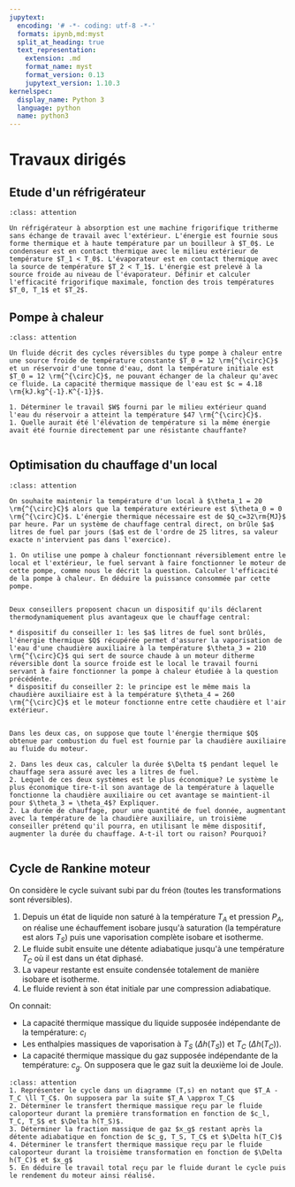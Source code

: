 ```yaml
---
jupytext:
  encoding: '# -*- coding: utf-8 -*-'
  formats: ipynb,md:myst
  split_at_heading: true
  text_representation:
    extension: .md
    format_name: myst
    format_version: 0.13
    jupytext_version: 1.10.3
kernelspec:
  display_name: Python 3
  language: python
  name: python3
---
```

# Travaux dirigés

## Etude d'un réfrigérateur

````{admonition} Exercice 
:class: attention

Un réfrigérateur à absorption est une machine frigorifique tritherme sans échange de travail avec l'extérieur. L'énergie est fournie sous forme thermique et à haute température par un bouilleur à $T_0$. Le condenseur est en contact thermique avec le milieu extérieur de température $T_1 < T_0$. L'évaporateur est en contact thermique avec la source de température $T_2 < T_1$. L'énergie est prelevé à la source froide au niveau de l'évaporateur. Définir et calculer l'efficacité frigorifique maximale, fonction des trois températures $T_0, T_1$ et $T_2$.

````

## Pompe à chaleur

````{admonition} Exercice 
:class: attention

Un fluide décrit des cycles réversibles du type pompe à chaleur entre une source froide de température constante $T_0 = 12 \rm{^{\circ}C}$ et un réservoir d'une tonne d'eau, dont la température initiale est $T_0 = 12 \rm{^{\circ}C}$, ne pouvant échanger de la chaleur qu'avec ce fluide. La capacité thermique massique de l'eau est $c = 4.18 \rm{kJ.kg^{-1}.K^{-1}}$.

1. Déterminer le travail $W$ fourni par le milieu extérieur quand l'eau du réservoir a atteint la température $47 \rm{^{\circ}C}$.
1. Quelle aurait été l'élévation de température si la même énergie avait été fournie directement par une résistante chauffante?


````

## Optimisation du chauffage d'un local

````{admonition} Exercice 
:class: attention

On souhaite maintenir la température d'un local à $\theta_1 = 20 \rm{^{\circ}C}$ alors que la température extérieure est $\theta_0 = 0 \rm{^{\circ}C}$. L'énergie thermique nécessaire est de $Q_c=32\rm{MJ}$ par heure. Par un système de chauffage central direct, on brûle $a$ litres de fuel par jours ($a$ est de l'ordre de 25 litres, sa valeur exacte n'intervient pas dans l'exercice).

1. On utilise une pompe à chaleur fonctionnant réversiblement entre le local et l'extérieur, le fuel servant à faire fonctionner le moteur de cette pompe, comme nous le décrit la question. Calculer l'efficacité de la pompe à chaleur. En déduire la puissance consommée par cette pompe.


Deux conseillers proposent chacun un dispositif qu'ils déclarent thermodynamiquement plus avantageux que le chauffage central:

* dispositif du conseiller 1: les $a$ litres de fuel sont brûlés, l'énergie thermique $Q$ récupérée permet d'assurer la vaporisation de l'eau d'une chaudière auxiliaire à la température $\theta_3 = 210 \rm{^{\circ}C}$ qui sert de source chaude à un moteur ditherme réversible dont la source froide est le local le travail fourni servant à faire fonctionner la pompe à chaleur étudiée à la question précédénte.
* dispositif du conseiller 2: le principe est le même mais la chaudière auxiliaire est à la température $\theta_4 = 260 \rm{^{\circ}C}$ et le moteur fonctionne entre cette chaudière et l'air extérieur.


Dans les deux cas, on suppose que toute l'énergie thermique $Q$ obtenue par combustion du fuel est fournie par la chaudière auxiliaire au fluide du moteur.

2. Dans les deux cas, calculer la durée $\Delta t$ pendant lequel le chauffage sera assuré avec les a litres de fuel.
2. Lequel de ces deux systèmes est le plus économique? Le système le plus économique tire-t-il son avantage de la température à laquelle fonctionne la chaudière auxiliaire ou cet avantage se maintient-il pour $\theta_3 = \theta_4$? Expliquer.
2. La durée de chauffage, pour une quantité de fuel donnée, augmentant avec la température de la chaudière auxiliaire, un troisième conseiller prétend qu'il pourra, en utilisant le même dispositif, augmenter la durée du chauffage. A-t-il tort ou raison? Pourquoi?


````

## Cycle de Rankine moteur

On considère le cycle suivant subi par du fréon (toutes les transformations sont réversibles).

1. Depuis un état de liquide non saturé à la température $T_A$ et pression $P_A$, on réalise une échauffement isobare jusqu'à saturation (la température est alors $T_S$) puis une vaporisation complète isobare et isotherme.
2. Le fluide subit ensuite une détente adiabatique jusqu'à une température $T_C$ où il est dans un état diphasé.
3. La vapeur restante est ensuite condensée totalement de manière isobare et isotherme.
4. Le fluide revient à son état initiale par une compression adiabatique.

On connait:
* La capacité thermique massique du liquide supposée indépendante de la température: $c_l$
* Les enthalpies massiques de vaporisation à $T_S$ ($\Delta h (T_S)$) et $T_C$ ($\Delta h (T_C)$).
* La capacité thermique massique du gaz supposée indépendante de la température: $c_g$. On supposera que le gaz suit la deuxième loi de Joule.


````{admonition} Exercice
:class: attention
1. Représenter le cycle dans un diagramme (T,s) en notant que $T_A - T_C \ll T_C$. On supposera par la suite $T_A \approx T_C$
2. Déterminer le transfert thermique massique reçu par le fluide caloporteur durant la première transformation en fonction de $c_l, T_C, T_S$ et $\Delta h(T_S)$.
3. Déterminer la fraction massique de gaz $x_g$ restant après la détente adiabatique en fonction de $c_g, T_S, T_C$ et $\Delta h(T_C)$
4. Déterminer le transfert thermique massique reçu par le fluide caloporteur durant la troisième transformation en fonction de $\Delta h(T_C)$ et $x_g$
5. En déduire le travail total reçu par le fluide durant le cycle puis le rendement du moteur ainsi réalisé.
````